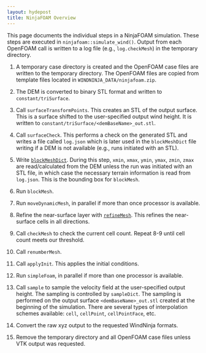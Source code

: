 ```yaml
---
layout: hydepost
title: NinjaFOAM Overview
---
```


This page documents the individual steps in a NinjaFOAM simulation. These steps are executed in `ninjafoam::simulate_wind()`. Output from each OpenFOAM call is written to a log file (e.g., `log.checkMesh`) in the temporary directory.

1. A temporary case directory is created and the OpenFOAM case files are written to the temporary directory. The OpenFOAM files are copied from template files located in `WINDNINJA_DATA/ninjafoam.zip`. 

2. The DEM is converted to binary STL format and written to `constant/triSurface`.

3. Call `surfaceTransformPoints`. This creates an STL of the output surface. This is a surface shifted to the user-specified output wind height. It is written to `constant/triSurface/<demBaseName>_out.stl`.

4. Call `surfaceCheck`. This performs a check on the generated STL and writes a file called `log.json` which is later used in the `blockMeshDict` file writing if a DEM is not available (e.g., runs initiated with an STL).

5. Write [`blockMeshDict`](https://github.com/firelab/windninja/wiki/blockMeshDict). During this step, `xmin`, `xmax`, `ymin`, `ymax`, `zmin`, `zmax` are read/calculated from the DEM unless the run was initiated with an STL file, in which case the necessary terrain information is read from `log.json`. This is the bounding box for `blockMesh`.

6. Run `blockMesh`.

7. Run `moveDynamicMesh`, in parallel if more than once processor is available.

8. Refine the near-surface layer with [`refineMesh`](https://github.com/firelab/windninja/wiki/refineMesh). This refines the near-surface cells in all directions.

9. Call `checkMesh` to check the current cell count. Repeat 8-9 until cell count meets our threshold.

10. Call `renumberMesh`.

11. Call `applyInit`. This applies the initial conditions.  

12. Run `simpleFoam`, in parallel if more than one processor is available. 

13. Call `sample` to sample the velocity field at the user-specified output height. The sampling is controlled by `sampleDict`. The sampling is performed on the output surface `<demBaseName>_out.stl` created at the beginning of the simulation. There are several types of interpolation schemes available: `cell`, `cellPoint`, `cellPointFace`, etc.

14. Convert the raw xyz output to the requested WindNinja formats.

15. Remove the temporary directory and all OpenFOAM case files unless VTK output was requested.